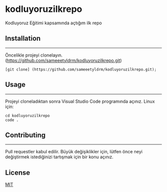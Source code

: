 # kodluyoruzilkrepo

Kodluyoruz Eğitimi kapsamında açtığım ilk repo

  

## Installation
--------------------------------------------------------------------------------------------------------
Öncelikle projeyi clonelayın. (https://github.com/sameeetyldrm/kodluyoruzilkrepo.git)

  

`[git clone] (https://github.com/sameeetyldrm/kodluyoruzilkrepo.git);`

## Usage
--------------------------------------------------------------------------------------------------------

Projeyi cloneladıktan sonra Visual Studio Code programında açınız.
Linux için:

```
cd kodluyoruzilkrepo
code .
```

## Contributing
--------------------------------------------------------------------------------------------------------

Pull requestler kabul edilir. Büyük değişiklikler için, lütfen önce neyi değiştirmek istediğinizi tartışmak için bir konu açınız.

## License

[MIT](https://choosealicense.com/licenses/mit/)